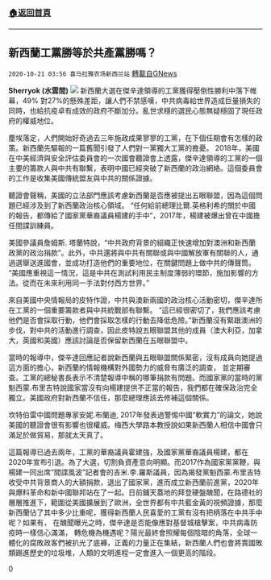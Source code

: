 ###  [:house:返回首頁](https://github.com/ourhimalayas/txt)
---

## 新西蘭工黨勝等於共產黨勝嗎？
`2020-10-21 03:56 喜马拉雅农场新西兰站` [轉載自GNews](https://gnews.org/zh-hant/437729/)

**Sherryok (水雲間)**
![]()![](https://gnews-media-offload.s3.amazonaws.com/wp-content/uploads/2020/10/21034445/Capture-21.png)
新西蘭大選在傑辛達領導的工黨獲得壓倒性勝利中落下帷幕，49% 對27%的懸殊差距，讓人們不禁感嘆，中共病毒給世界造成巨量損失的同時，也給抗疫卓有成效的政府不斷加分。亂世求穩的選民心態無疑穩固了現任政府的權威地位。

塵埃落定，人們開始好奇過去三年施政成果寥寥的工黨，在下個任期會有怎樣的政策。新西蘭先驅報的一篇舊聞引發了人們對一黨獨大工黨的擔憂。 2018年，美國在中美經濟與安全評估委員會的一次國會聽證會上透露，傑辛達領導的工黨的一個主要的籌款人與中共有聯繫，表明中國已經突破了新西蘭的政治網絡。這個委員會的工作是收集美國傳統盟友與中共的關係證據。

聽證會聲稱，美國的立法部門應該考慮新西蘭是否應被提出五眼聯盟，因為這個問題已經涉及到了新西蘭政治核心領域。 “任何給前總理比爾.英格利希的關於中國的報告，都傳給了國家黨華裔議員楊建的手中”，2017年，楊建被爆出曾在中國擔任間諜訓練員。

美國參議員詹姆斯. 塔蘭特說，“中共政府背景的組織正快速增加對澳洲和新西蘭政黨的政治捐款”。此外，中共還將與中共有關聯或與中國解放軍有關聯的人，通過選舉送進國會，並成功打造他們的重要地位，在關鍵問題上做中共的傳聲筒。 “美國應重視這一情況，這是中共在測試利用民主制度薄弱的環節，施加影響的方法。從而在未來利用同一手法對付西方世界。”

來自美國中央情報局的皮特作證，中共與澳新兩國的政治核心活動密切，傑辛達所在工黨的一個重要籌款者與中共統戰部有聯繫。 “這已經很密切了，我們應該考慮他們是否會採取行動，他們會採取怎樣的行動去降低危險。”新西蘭沒有緊跟澳洲的步伐，對中共的活動進行調查，因此皮特說五眼聯盟其他的成員（澳大利亞，加拿大，英國和美國）應該討論是否保留新西蘭在五眼聯盟中。

當時的報導中，傑辛達回應記者說新西蘭與五眼聯盟關係緊密，沒有成員向她提過這方面的擔心，新西蘭的情報機構對外國勢力的威脅有廣泛的調查， 並定期審查。工黨的總秘書長表示不清楚報導中稱的哪筆捐款有問題。而國家黨的當時的黨魁西蒙.布里吉特說國家當沒有向楊建提供不正當的報告，我們都在確保政治完全獨立。美國政府對新西蘭不信任，那麼總理應該去修補這個關係。

坎特伯雷中國問題專家安妮.布蘭迪, 2017年發表過警惕中國“軟實力”的論文，她說美國的聽證會很有影響也很權威。梅西大學路本教授說如果新西蘭人相信中國會只滿足於做貿易，那就太天真了。

這篇報導已過去兩年，工黨的華裔議員霍建強，及國家黨華裔議員楊建，都在2020年宣布引退。為了大選，切割負資產意向明顯。而2017作為國家黨黨鞭，與楊建一同出席“間諜風波”記者會的吉米.李.羅斯議員，因為揭發黨魁西蒙.布里吉特收受中共背景商人的大額捐款，退出了國家黨，進而成立新西蘭前進黨，2020年與爆料革命和新中國聯邦站在了一起。日前鋪天蓋地的拜登硬盤醜聞，在路德社的層層推進下，範圍從美國擴展到了歐洲，全世界都有中共藍金黃的視頻證據，那麼新西蘭佔了其中多少比重呢，獲得新西蘭人民喜愛的工黨有沒有把柄落在中共手中呢？如果有， 在醜聞曝光之時，傑辛達是否能像應對基督城槍擊案，中共病毒防疫時一樣信心滿滿， 轉危機為機遇呢？陽光最終會照耀每個陰暗的角落，全球一體化的腐敗政客們被扒光了底褲，正義的力量正在集結，新西蘭人們也會將賣國敗類踢進歷史的垃圾堆，人類的文明進程一定會進入一個更高的階段。

0
